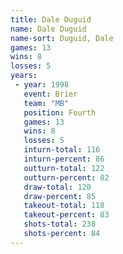 ```yaml
---
title: Dale Duguid
name: Dale Duguid
name-sort: Duguid, Dale
games: 13
wins: 8
losses: 5
years:
 - year: 1998
   event: Brier
   team: "MB"
   position: Fourth
   games: 13
   wins: 8
   losses: 5
   inturn-total: 116
   inturn-percent: 86
   outturn-total: 122
   outturn-percent: 82
   draw-total: 120
   draw-percent: 85
   takeout-total: 118
   takeout-percent: 83
   shots-total: 238
   shots-percent: 84
---
```

